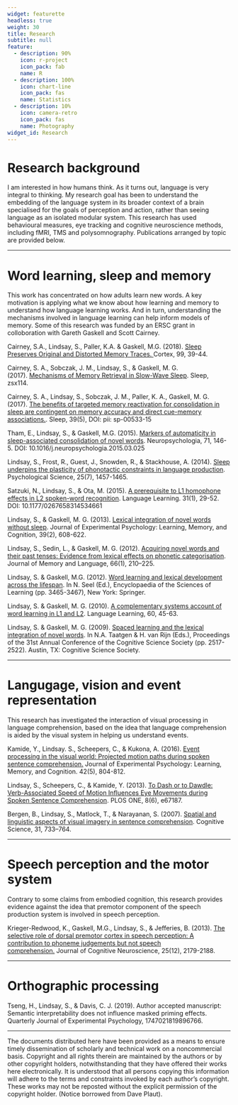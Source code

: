 ```yaml
---
widget: featurette
headless: true
weight: 30
title: Research
subtitle: null
feature:
  - description: 90%
    icon: r-project
    icon_pack: fab
    name: R
  - description: 100%
    icon: chart-line
    icon_pack: fas
    name: Statistics
  - description: 10%
    icon: camera-retro
    icon_pack: fas
    name: Photography
widget_id: Research
---
```

<!--StartFragment-->

# Research background

I am interested in how humans think. As it turns out, language is very integral to thinking. My research goal has been to understand the embedding of the language system in its broader context of a brain specialised for the goals of perception and action, rather than seeing language as an isolated modular system. This research has used behavioural measures, eye tracking and cognitive neuroscience methods, including fMRI, TMS and polysomnography. Publications arranged by topic are provided below.

- - -

# **Word learning, sleep and memory**

This work has concentrated on how adults learn new words. A key motivation is applying what we know about how learning and memory to understand how language learning works. And in turn, understanding the mechanisms involved in language learning can help inform models of memory. Some of this research was funded by an ERSC grant in colloboration with Gareth Gaskell and Scott Cairney.

Cairney, S.A., Lindsay, S., Paller, K.A. & Gaskell, M.G. (2018). [Sleep Preserves Original and Distorted Memory Traces. ](https://shanelindsay.github.io/papers/cairney2017.pdf)Cortex, 99, 39-44.

Cairney, S. A., Sobczak, J. M., Lindsay, S., & Gaskell, M. G. (2017). [Mechanisms of Memory Retrieval in Slow-Wave Sleep](https://academic.oup.com/sleep/article/doi/10.1093/sleep/zsx114/3930896/Mechanisms-of-Memory-Retrieval-in-Slow-Wave-Sleep). Sleep, zsx114.

Cairney, S. A., Lindsay, S., Sobczak, J. M., Paller, K. A., Gaskell, M. G. (2017). [The benefits of targeted memory reactivation for consolidation in sleep are contingent on memory accuracy and direct cue-memory associations.](https://academic.oup.com/sleep/article/39/5/1139/2454061/The-Benefits-of-Targeted-Memory-Reactivation-for). Sleep, 39(5), DOI: pii: sp-00533-15

Tham, E., Lindsay, S., & Gaskell, M.G. (2015). [Markers of automaticity in sleep-associated consolidation of novel words](https://shanelindsay.github.io/Tham_Lindsay_Gaskell.pdf). Neuropsychologia, 71, 146-5. DOI: 10.1016/j.neuropsychologia.2015.03.025

Lindsay, S., Frost, R., Guest, J., Snowden, R., & Stackhouse, A. (2014). [Sleep underpins the plasticity of phonotactic constraints in language production](https://shanelindsay.github.io/10.1177-0956797614535937.pdf). Psychological Science, 25(7), 1457-1465.

Satzuki, N., Lindsay, S., & Ota, M. (2015). [A prerequisite to L1 homophone effects in L2 spoken-word recognition](https://shanelindsay.github.io/10.1177-0267658314534661.pdf). Language Learning. 31(1), 29-52. DOI: 10.1177/0267658314534661

Lindsay, S., & Gaskell, M. G. (2013). [Lexical integration of novel words without sleep](https://www.researchgate.net/profile/Shane_Lindsay/publication/229007079_Lexical_Integration_of_Novel_Words_Without_Sleep/links/54d0e1070cf29ca81103f70e.pdf). Journal of Experimental Psychology: Learning, Memory, and Cognition, 39(2), 608-622.

Lindsay, S., Sedin, L., & Gaskell, M. G. (2012). [Acquiring novel words and their past tenses: Evidence from lexical effects on phonetic categorisation](https://shanelindsay.github.io/1-s2.0-S0749596X11000763-main.pdf). Journal of Memory and Language, 66(1), 210–225.

Lindsay, S. & Gaskell, M.G. (2012). [Word learning and lexical development across the lifespan](https://shanelindsay.github.io/lexical_development_across_the_lifespan.pdf). In N. Seel (Ed.), Encyclopaedia of the Sciences of Learning (pp. 3465-3467), New York: Springer.

Lindsay, S. & Gaskell, M. G. (2010). [A complementary systems account of word learning in L1 and L2](https://shanelindsay.github.io/j.1467-9922.2010.00600.x.pdf). Language Learning, 60, 45-63.

Lindsay, S. & Gaskell, M. G. (2009). [Spaced learning and the lexical integration of novel words](https://shanelindsay.github.io/Spaced_Learning_and_the_Lexical_Integration_of_Novel_Words.pdf). In N.A. Taatgen & H. van Rijn (Eds.), Proceedings of the 31st Annual Conference of the Cognitive Science Society (pp. 2517-2522). Austin, TX: Cognitive Science Society.

- - -

# **Langugage, vision and event representation**

This research has investigated the interaction of visual processing in language comprehension, based on the idea that language comprehension is aided by the visual system in helping us understand events.

Kamide, Y., Lindsay. S., Scheepers, C., & Kukona, A. (2016). [Event processing in the visual world: Projected motion paths during spoken sentence comprehension.](https://shanelindsay.github.io/Event_processing_in_the_visual_world.pdf) Journal of Experimental Psychology: Learning, Memory, and Cognition. 42(5), 804-812.

Lindsay, S., Scheepers, C., & Kamide, Y. (2013). [To Dash or to Dawdle: Verb-Associated Speed of Motion Influences Eye Movements during Spoken Sentence Comprehension](http://journals.plos.org/plosone/article?id=10.1371/journal.pone.0067187). PLOS ONE, 8(6), e67187.

Bergen, B., Lindsay, S., Matlock, T., & Narayanan, S. (2007). [Spatial and linguistic aspects of visual imagery in sentence comprehension](https://shanelindsay.github.io/Spatial_and_Linguistic_Aspects_of_Visual_Imagery_i.pdf). Cognitive Science, 31, 733–764.

- - -

# **Speech perception and the motor system**

Contrary to some claims from embodied cognition, this research provides evidence against the idea that premotor component of the speech production system is involved in speech perception.

Krieger-Redwood, K., Gaskell, M.G., Lindsay, S., & Jefferies, B. (2013). [The selective role of dorsal premotor cortex in speech perception: A contribution to phoneme judgements but not speech comprehension.](https://shanelindsay.github.io/jocn_a_00463_1_.pdf) Journal of Cognitive Neuroscience, 25(12), 2179-2188.

- - -

# **Orthographic processing**

Tseng, H., Lindsay, S., & Davis, C. J. (2019). Author accepted manuscript: Semantic interpretability does not influence masked priming effects. Quarterly Journal of Experimental Psychology, 1747021819896766.

- - -

The documents distributed here have been provided as a means to ensure timely dissemination of scholarly and technical work on a noncommercial basis. Copyright and all rights therein are maintained by the authors or by other copyright holders, notwithstanding that they have offered their works here electronically. It is understood that all persons copying this information will adhere to the terms and constraints invoked by each author’s copyright. These works may not be reposted without the explicit permission of the copyright holder. (Notice borrowed from Dave Plaut).

<!--EndFragment-->